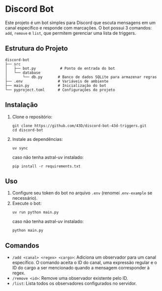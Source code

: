 # Discord Bot

Este projeto é um bot simples para Discord que escuta mensagens em um canal específico e responde com marcações. O bot possui 3 comandos: `add`, `remove` e `list`, que permitem gerenciar uma lista de triggers.

## Estrutura do Projeto

```
discord-bot
├── src
│   ├── bot.py           # Ponto de entrada do bot
│   └── database
│       └── db.py       # Banco de dados SQLite para armazenar regras
├── .env                # Variáveis de ambiente
├── main.py             # Inicialização do bot
└── pyproject.toml      # Configurações do projeto
```

## Instalação

1. Clone o repositório:
   ```
   git clone https://github.com/43D/discord-bot-43d-triggers.git
   cd discord-bot
   ```

2. Instale as dependências:
   ```
   uv sync
   ```
   caso não tenha astral-uv instalado:
   ```
   pip install -r requirements.txt
   ```

## Uso

1. Configure seu token do bot no arquivo `.env` (renomei .`env-example` se necessário).
2. Execute o bot:
   ```
   uv run python main.py
   ```
   caso não tenha astral-uv instalado:
   ```
   python main.py
   ```

## Comandos

- `/add <canal> <regex> <cargo>`: Adiciona um observador para um canal específico. O comando aceita o ID do canal, uma expressão regular e o ID do cargo a ser mencionado quando a mensagem corresponder à regex.
- `/remove <id>`: Remove uma observador existente pelo ID.
- `/list`: Lista todos os observadores configurados no servidor.